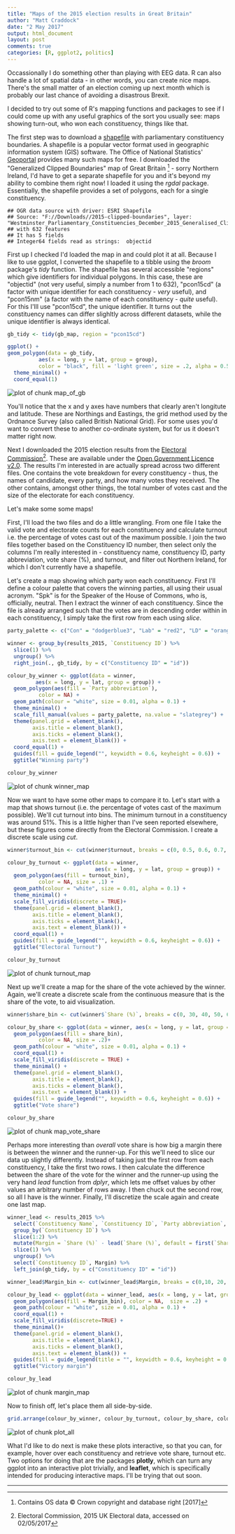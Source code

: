 ```yaml
---
title: "Maps of the 2015 election results in Great Britain"
author: "Matt Craddock"
date: "2 May 2017"
output: html_document
layout: post
comments: true
categories: [R, ggplot2, politics]
---
```




Occassionally I do something other than playing with EEG data. R can also handle a lot of spatial data - in other words, you can create nice maps. There's the small matter of an election coming up next month which is probably our last chance of avoiding a disastrous Brexit.

I decided to try out some of R's mapping functions and packages to see if I could come up with any useful graphics of the sort you usually see: maps showing turn-out, who won each constituency, things like that.



The first step was to download a [shapefile](https://en.wikipedia.org/wiki/Shapefile) with parliamentary constituency boundaries. A shapefile is a popular vector format used in geographic information system (GIS) software. The Office of National Statistics' [Geoportal](https://geoportal.statistics.gov.uk/) provides many such maps for free. I downloaded the "Generalized Clipped Boundaries" map of Great Britain [^1] - sorry Northern Ireland, I'd have to get a separate shapefile for you and it's beyond my ability to combine them right now! I loaded it using the *rgdal* package. Essentially, the shapefile provides a set of polygons, each for a single constituency.


```
## OGR data source with driver: ESRI Shapefile 
## Source: "F://Downloads//2015-clipped-boundaries", layer: "Westminster_Parliamentary_Constituencies_December_2015_Generalised_Clipped_Boundaries_in_Great_Britain"
## with 632 features
## It has 5 fields
## Integer64 fields read as strings:  objectid
```

First up I checked I'd loaded the map in and could plot it at all. Because I like to use ggplot, I converted the shapefile to a tibble using the *broom* package's *tidy* function. The shapefile has several accessible "regions" which give identifiers for individual polygons. In this case, these are "objectid" (not very useful, simply a number from 1 to 632), "pcon15cd" (a factor with unique identifier for each constituency - *very* useful), and "pcon15nm" (a factor with the name of each constituency - *quite* useful). For this I'lll use "pcon15cd", the unique identifier. It turns out the constituency names can differ slighltly across different datasets, while the unique identifier is always identical.


```r
gb_tidy <- tidy(gb_map, region = "pcon15cd")

ggplot() +
geom_polygon(data = gb_tidy, 
          aes(x = long, y = lat, group = group),
          color = "black", fill = 'light green', size = .2, alpha = 0.5) + 
  theme_minimal() +
  coord_equal(1)
```

![plot of chunk map_of_gb](/figure/source/2017-05-02-GB-electoral-maps/map_of_gb-1.png)

You'll notice that the x and y axes have numbers that clearly aren't longitute and latitude. These are Northings and Eastings, the grid method used by the Ordnance Survey (also called British National Grid). For some uses you'd want to convert these to another co-ordinate system, but for us it doesn't matter right now.

Next I downloaded the 2015 election results from the [Electoral Commission](http://www.electoralcommission.org.uk/our-work/our-research/electoral-data)[^2]. These are available under the [Open Government Licence v2.0](http://www.nationalarchives.gov.uk/doc/open-government-licence/version/2/). The results I'm interested in are actually spread across two different files. One contains the vote breakdown for every constituency - thus, the names of candidate, every party, and how many votes they received. The other contains, amongst other things, the total number of votes cast and the size of the electorate for each constituency.

Let's make some some maps!

First, I'll load the two files and do a little wrangling. From one file I take the valid vote and electorate counts for each constituency and calculate turnout i.e. the percentage of votes cast out of the maximum possible. I join the two files together based on the Constituency ID number, then select only the columns I'm really interested in - constituency name, constituency ID, party abbreviation, vote share (%), and turnout, and filter out Northern Ireland, for which I don't currently have a shapefile.



Let's create a map showing which party won each constituency. First I'll define a colour palette that covers the winning parties, all using their usual acronym. "Spk" is for the Speaker of the House of Commons, who is, officially, neutral. Then I extract the winner of each constituency. Since the file is already arranged such that the votes are in descending order within in each constituency, I simply take the first row from each using *slice*. 


```r
party_palette <- c("Con" = "dodgerblue3", "Lab" = "red2", "LD" = "orange", "SNP" = "gold", "Green" = "chartreuse3", "PC" = "darkgreen", "UKIP" = "purple", "Spk" = "grey")

winner <- group_by(results_2015, `Constituency ID`) %>%
  slice(1) %>%
  ungroup() %>%
  right_join(., gb_tidy, by = c("Constituency ID" = "id"))

colour_by_winner <- ggplot(data = winner,
         aes(x = long, y = lat, group = group)) +
  geom_polygon(aes(fill = `Party abbreviation`),
          color = NA) +
  geom_path(colour = "white", size = 0.01, alpha = 0.1) +
  theme_minimal() +
  scale_fill_manual(values = party_palette, na.value = "slategrey") +
  theme(panel.grid = element_blank(),
        axis.title = element_blank(),
        axis.ticks = element_blank(),
        axis.text = element_blank()) +
  coord_equal(1) +
  guides(fill = guide_legend("", keywidth = 0.6, keyheight = 0.6)) +
  ggtitle("Winning party")

colour_by_winner
```

![plot of chunk winner_map](/figure/source/2017-05-02-GB-electoral-maps/winner_map-1.png)

Now we want to have some other maps to compare it to. Let's start with a map that shows turnout (i.e. the percentage of votes cast of the maximum possible). We'll cut turnout into bins. The minimum turnout in a constituency was around 51%. This is a little higher than I've seen reported elsewhere, but these figures come directly from the Electoral Commission. I create a discrete scale using *cut*.


```r
winner$turnout_bin <- cut(winner$turnout, breaks = c(0, 0.5, 0.6, 0.7, 0.8,1), labels = c("<50%", "50-60%", "60-70%", "70-80%", ">80%"))

colour_by_turnout <- ggplot(data = winner,
                            aes(x = long, y = lat, group = group)) +
  geom_polygon(aes(fill = turnout_bin),
          color = NA, size = .1) +
  geom_path(colour = "white", size = 0.01, alpha = 0.1) +
  theme_minimal() +
  scale_fill_viridis(discrete = TRUE)+
  theme(panel.grid = element_blank(),
        axis.title = element_blank(),
        axis.ticks = element_blank(),
        axis.text = element_blank()) +
  coord_equal(1) +
  guides(fill = guide_legend("", keywidth = 0.6, keyheight = 0.6)) +
  ggtitle("Electoral Turnout")

colour_by_turnout
```

![plot of chunk turnout_map](/figure/source/2017-05-02-GB-electoral-maps/turnout_map-1.png)

Next up we'll create a map for the share of the vote achieved by the winner. Again, we'll create a discrete scale from the continuous measure that is the share of the vote, to aid visualization.


```r
winner$share_bin <- cut(winner$`Share (%)`, breaks = c(0, 30, 40, 50, 60, 70, 80, 100), labels = c("<30%", "30-40%", "40-50%", "50-60%", "60-70%", "70-80%", ">80%"))

colour_by_share <- ggplot(data = winner, aes(x = long, y = lat, group = group)) +
  geom_polygon(aes(fill = share_bin),
          color = NA, size = .2)+
  geom_path(colour = "white", size = 0.01, alpha = 0.1) +
  coord_equal(1) +
  scale_fill_viridis(discrete = TRUE) +
  theme_minimal() +
  theme(panel.grid = element_blank(),
        axis.title = element_blank(),
        axis.ticks = element_blank(),
        axis.text = element_blank()) + 
  guides(fill = guide_legend("", keywidth = 0.6, keyheight = 0.6)) +
  ggtitle("Vote share")

colour_by_share 
```

![plot of chunk map_vote_share](/figure/source/2017-05-02-GB-electoral-maps/map_vote_share-1.png)

Perhaps more interesting than *overall* vote share is how big a margin there is between the winner and the runner-up. For this we'll need to slice our data up slightly differently. Instead of taking just the first row from each constituency, I take the first two rows. I then calculate the difference between the share of the vote for the winner and the runner-up using the very hand *lead* function from *dplyr*, which lets me offset values by other values an arbitrary number of rows away. I then chuck out the second row, so all I have is the winner. Finally, I'll discretize the scale again and create one last map.


```r
winner_lead <- results_2015 %>%
  select(`Constituency Name`, `Constituency ID`, `Party abbreviation`, `Share (%)`) %>% 
  group_by(`Constituency ID`) %>%
  slice(1:2) %>%
  mutate(Margin = `Share (%)` - lead(`Share (%)`, default = first(`Share (%)`))) %>%
  slice(1) %>%
  ungroup() %>%
  select(`Constituency ID`, Margin) %>%
  left_join(gb_tidy, by = c("Constituency ID" = "id"))

winner_lead$Margin_bin <- cut(winner_lead$Margin, breaks = c(0,10, 20, 30, 40, 50, 100), labels = c("<10%", "10-20%", "20-30%", "30-40%", "40-50%", ">50%"))

colour_by_lead <- ggplot(data = winner_lead, aes(x = long, y = lat, group = group))+
  geom_polygon(aes(fill = Margin_bin), color = NA,  size = .2) +
  geom_path(colour = "white", size = 0.01, alpha = 0.1) +
  coord_equal(1) +
  scale_fill_viridis(discrete=TRUE) +
  theme_minimal()+
  theme(panel.grid = element_blank(),
        axis.title = element_blank(),
        axis.ticks = element_blank(),
        axis.text = element_blank()) + 
  guides(fill = guide_legend(title = "", keywidth = 0.6, keyheight = 0.6)) +
  ggtitle("Victory margin")

colour_by_lead 
```

![plot of chunk margin_map](/figure/source/2017-05-02-GB-electoral-maps/margin_map-1.png)

Now to finish off, let's place them all side-by-side.


```r
grid.arrange(colour_by_winner, colour_by_turnout, colour_by_share, colour_by_lead, nrow = 2)
```

![plot of chunk plot_all](/figure/source/2017-05-02-GB-electoral-maps/plot_all-1.png)


What I'd like to do next is make these plots interactive, so that you can, for example, hover over each constituency and retrieve vote share, turnout etc. Two options for doing that are the packages **plotly**, which can turn any ggplot into an interactive plot trivially, and **leaflet**, which is specifically intended for producing interactive maps. I'll be trying that out soon.

***
[^1]: Contains OS data © Crown copyright and database right [2017]
[^2]: Electoral Commission, 2015 UK Electoral data, accessed on 02/05/2017
